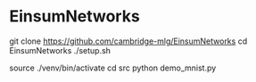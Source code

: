 # EinsumNetworks

git clone https://github.com/cambridge-mlg/EinsumNetworks
cd EinsumNetworks
./setup.sh

source ./venv/bin/activate
cd src
python demo_mnist.py

